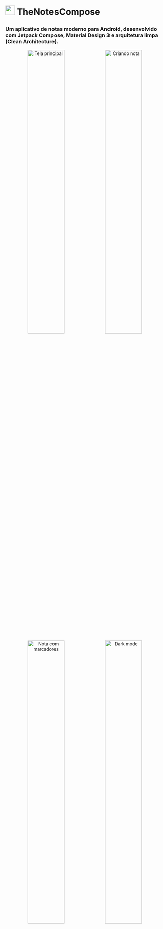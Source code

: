 # <p><img src="https://i.postimg.cc/fLKsTn8J/thenotes.png" width="30px" margin="0px" /> TheNotesCompose  </p>

### Um aplicativo de notas moderno para Android, desenvolvido com **Jetpack Compose**, Material Design 3 e arquitetura limpa (Clean Architecture).  

<p align="center">
  <img src="https://i.postimg.cc/qRZkXG0w/bnr1.png" alt="Tela principal" width="48%" >
  <img src="https://i.postimg.cc/J7vrsKp4/bnr2.png" alt="Criando nota" width="48%" >
  <img src="https://i.postimg.cc/qqhpmCvT/bnr3.png" alt="Nota com marcadores" width="48%" >
  <img src="https://i.postimg.cc/Kj6xCv1g/bnr4.png" alt="Dark mode" width="48%" >
</p>

## ⚙️ Recursos  
✅ **Criação e edição de notas** em tempo real  
✅ **Marcadores coloridos** para organização  
✅ **Persistência local** com Room Database  
✅ Arquitetura **MVVM + Clean Architecture**  
✅ Conexão com o **Google Drive**   
✅ Sincronização de **Backup**, resgatando notas em qualquer dispositivo

## 📲 Tecnologias  
- **Kotlin**  
- **Jetpack Compose** (UI declarativa)  
- **ViewModel** + **Coroutines** (gerenciamento de estado)  
- **Room Database** (armazenamento offline)  
- **Google Drive API** (armazenamentoto online)  

#
## <p align="center"> Desenvolvido com 😀💪💦 por <a href="https://github.com/Tk0082">Alan Souza</a> e <a href="https://github.com/gabrieldiferreira">Gabriel Ferreira</a> </p>
